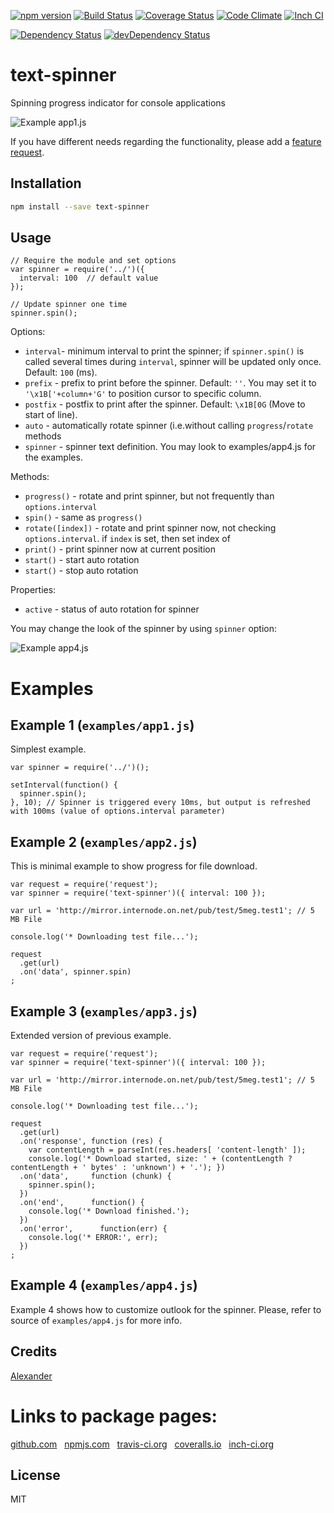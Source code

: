 [![npm version](https://badge.fury.io/js/text-spinner.svg)](http://badge.fury.io/js/text-spinner)
[![Build Status](https://travis-ci.org/alykoshin/text-spinner.svg)](https://travis-ci.org/alykoshin/text-spinner)
[![Coverage Status](https://coveralls.io/repos/alykoshin/text-spinner/badge.svg?branch=master&service=github)](https://coveralls.io/github/alykoshin/text-spinner?branch=master)
[![Code Climate](https://codeclimate.com/github/alykoshin/text-spinner/badges/gpa.svg)](https://codeclimate.com/github/alykoshin/text-spinner)
[![Inch CI](https://inch-ci.org/github/alykoshin/text-spinner.svg?branch=master)](https://inch-ci.org/github/alykoshin/text-spinner)

[![Dependency Status](https://david-dm.org/alykoshin/text-spinner/status.svg)](https://david-dm.org/alykoshin/text-spinner#info=dependencies)
[![devDependency Status](https://david-dm.org/alykoshin/text-spinner/dev-status.svg)](https://david-dm.org/alykoshin/text-spinner#info=devDependencies)


# text-spinner

Spinning progress indicator for console applications

![Example app1.js](https://raw.githubusercontent.com/alykoshin/text-spinner/master/doc/app1.gif)

If you have different needs regarding the functionality, please add a [feature request](https://github.com/alykoshin/text-spinner/issues).


## Installation

```sh
npm install --save text-spinner
```

## Usage

```
// Require the module and set options
var spinner = require('../')({ 
  interval: 100  // default value 
}); 

// Update spinner one time
spinner.spin(); 
```

Options:
- `interval`- minimum interval to print the spinner; if `spinner.spin()` is called several times during `interval`, spinner will be updated only once. Default: `100` (ms). 
- `prefix`  - prefix to print before the spinner. Default: `''`. You may set it to `'\x1B['+column+'G'` to position cursor to specific column. 
- `postfix` - postfix to print after the spinner. Default: `\x1B[0G` (Move to start of line).
- `auto`    - automatically rotate spinner (i.e.without calling `progress`/`rotate` methods
- `spinner` - spinner text definition. You may look to examples/app4.js for the examples.

Methods:
- `progress()` - rotate and print spinner, but not frequently than `options.interval`  
- `spin()`     - same as `progress()`
- `rotate([index])` - rotate and print spinner now, not checking `options.interval`. 
                      if `index` is set, then set index of  
- `print()` - print spinner now at current position
- `start()` - start auto rotation
- `start()` - stop auto rotation

Properties:
- `active`  - status of auto rotation for spinner


You may change the look of the spinner by using `spinner` option:

![Example app4.js](https://raw.githubusercontent.com/alykoshin/text-spinner/master/doc/app4.gif)


# Examples

## Example 1 (`examples/app1.js`)
Simplest example.

```
var spinner = require('../')();

setInterval(function() {
  spinner.spin();
}, 10); // Spinner is triggered every 10ms, but output is refreshed with 100ms (value of options.interval parameter)
```

## Example 2 (`examples/app2.js`)
This is minimal example to show progress for file download. 

```
var request = require('request');
var spinner = require('text-spinner')({ interval: 100 });

var url = 'http://mirror.internode.on.net/pub/test/5meg.test1'; // 5 MB File

console.log('* Downloading test file...');

request
  .get(url)
  .on('data', spinner.spin)
;
```

## Example 3 (`examples/app3.js`)
Extended version of previous example. 

```
var request = require('request');
var spinner = require('text-spinner')({ interval: 100 });

var url = 'http://mirror.internode.on.net/pub/test/5meg.test1'; // 5 MB File

console.log('* Downloading test file...');

request
  .get(url)
  .on('response', function (res) {
    var contentLength = parseInt(res.headers[ 'content-length' ]);
    console.log('* Download started, size: ' + (contentLength ? contentLength + ' bytes' : 'unknown') + '.'); })
  .on('data',     function (chunk) {
    spinner.spin();
  })
  .on('end',      function() {
    console.log('* Download finished.');
  })
  .on('error',      function(err) {
    console.log('* ERROR:', err);
  })
;
```

## Example 4 (`examples/app4.js`)
Example 4 shows how to customize outlook for the spinner.
Please, refer to source of `examples/app4.js` for more info.


## Credits
[Alexander](https://github.com/alykoshin/)


# Links to package pages:

[github.com](https://github.com/alykoshin/text-spinner) &nbsp; [npmjs.com](https://www.npmjs.com/package/text-spinner) &nbsp; [travis-ci.org](https://travis-ci.org/alykoshin/text-spinner) &nbsp; [coveralls.io](https://coveralls.io/github/alykoshin/text-spinner) &nbsp; [inch-ci.org](https://inch-ci.org/github/alykoshin/text-spinner)


## License

MIT
